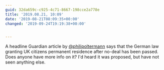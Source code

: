 ```yaml
---
guid: 32da659c-c925-4c71-8667-198cce2a778e
title: '2019.08.21, 10:09'
date: '2019-08-21T08:09:35+00:00'
changed: '2019-09-24T19:19:38+00:00'


---
```


A headline Guardian article by [@philipoltermann](https://twitter.com/philipoltermann) says that the German law granting UK citizens permanent residence after no-deal has been passed. Does anyone have more info on it? I'd heard it was proposed, but have not seen anything else.
